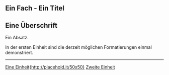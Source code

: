 
Ein Fach - Ein Titel
---
## Eine Überschrift

Ein Absatz.

In der ersten Einheit sind die derzeit möglichen Formatierungen einmal demonstriert.

---
[Eine Einheit](unit.md){http://placehold.it/50x50}
[Zweite Einheit](unit.md)
